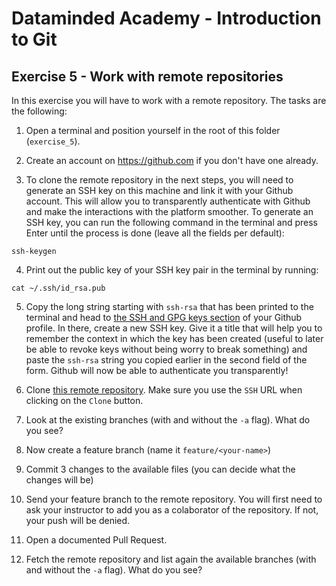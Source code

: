 # Dataminded Academy - Introduction to Git
## Exercise 5 - Work with remote repositories

In this exercise you will have to work with a remote repository. The tasks are the following:

1. Open a terminal and position yourself in the root of this folder (`exercise_5`).

2. Create an account on https://github.com if you don't have one already.

3. To clone the remote repository in the next steps, you will need to generate an SSH key on this machine and link it with your Github account. This will allow you to transparently authenticate with Github and make the interactions with the platform smoother. To generate an SSH key, you can run the following command in the terminal and press Enter until the process is done (leave all the fields per default):
```
ssh-keygen
```

4. Print out the public key of your SSH key pair in the terminal by running:
```
cat ~/.ssh/id_rsa.pub
```

5. Copy the long string starting with `ssh-rsa` that has been printed to the terminal and head to [the SSH and GPG keys section](https://github.com/settings/keys) of your Github profile. In there, create a new SSH key. Give it a title that will help you to remember the context in which the key has been created (useful to later be able to revoke keys without being worry to break something) and paste the `ssh-rsa` string you copied earlier in the second field of the form. Github will now be able to authenticate you transparently!

6. Clone [this remote repository](https://github.com/dernat71/dataminded_git_repo). Make sure you use the `SSH` URL when clicking on the `Clone` button.

7. Look at the existing branches (with and without the `-a` flag). What do you see?

8. Now create a feature branch (name it `feature/<your-name>`)

9. Commit 3 changes to the available files (you can decide what the changes will be)

10. Send your feature branch to the remote repository. You will first need to ask your instructor to add you as a colaborator of the repository. If not, your push will be denied.

11. Open a documented Pull Request.

12. Fetch the remote repository and list again the available branches (with and without the `-a` flag). What do you see?